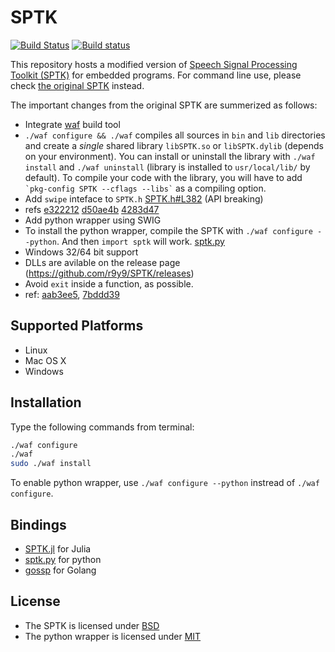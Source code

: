 # SPTK

[![Build Status](https://travis-ci.org/r9y9/SPTK.svg?branch=master)](https://travis-ci.org/r9y9/SPTK)
[![Build status](https://ci.appveyor.com/api/projects/status/8y2w0gbvve6anrsn/branch/master?svg=true)](https://ci.appveyor.com/project/r9y9/sptk/branch/master)

This repository hosts a modified version of [Speech Signal Processing Toolkit (SPTK)](http://sp-tk.sourceforge.net/) for embedded programs. For command line use, please check [the original SPTK](http://sp-tk.sourceforge.net/) instead.

The important changes from the original SPTK are summerized as follows:

- Integrate [waf](https://code.google.com/p/waf/) build tool
 - `./waf configure && ./waf` compiles all sources in `bin` and `lib` directories and create a *single* shared library `libSPTK.so` or `libSPTK.dylib` (depends on your environment). You can install or uninstall the library with `./waf install` and `./waf uninstall` (library is installed to `usr/local/lib/` by default). To compile your code with the library, you will have to add `` `pkg-config SPTK --cflags --libs` `` as a compiling option.
- Add `swipe` inteface to `SPTK.h` [SPTK.h#L382](https://github.com/r9y9/SPTK/blob/master/include/SPTK.h#L382) (API breaking)
 - refs [e322212](https://github.com/r9y9/SPTK/commit/e322212fccc7342dbae044d64786813c1ad724db) [d50ae4b](https://github.com/r9y9/SPTK/commit/d50ae4b7f54f0e2f2509a0fda36c2d66a9d16a03) [4283d47](https://github.com/r9y9/SPTK/commit/4283d47498988bd7b974b974dd3aa6920c10013a)
- Add python wrapper using SWIG
 - To install the python wrapper, compile the SPTK with `./waf configure --python`. And then `import sptk` will work. [sptk.py](https://github.com/r9y9/SPTK/blob/master/python/sptk.py)
- Windows 32/64 bit support
 - DLLs are avilable on the release page (https://github.com/r9y9/SPTK/releases)
- Avoid `exit` inside a function, as possible.
 - ref: [aab3ee5](https://github.com/r9y9/SPTK/commit/aab3ee551776a8fa7b8dfe4020a95b8d7b53ee27), [7bddd39](https://github.com/r9y9/SPTK/commit/7bddd3970eac242427ad840f346fa9b661d2b3bb)

## Supported Platforms

- Linux
- Mac OS X
- Windows

## Installation

Type the following commands from terminal:

```bash
./waf configure
./waf
sudo ./waf install
```

To enable python wrapper, use `./waf configure --python` instread of `./waf configure`.

## Bindings

- [SPTK.jl](https://github.com/r9y9/SPTK.jl) for Julia
- [sptk.py](https://github.com/r9y9/SPTK/blob/master/python/sptk.py) for python
- [gossp](https://github.com/r9y9/gossp/tree/master/3rdparty/sptk) for Golang

## License

- The SPTK is licensed under [BSD](./COPYING)
- The python wrapper is licensed under [MIT](./LICENSE)

